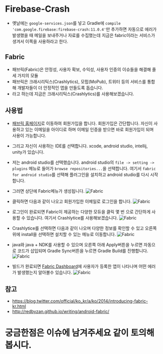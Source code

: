 # Firebase-Crash

* 옛날에는 ```google-services.json```를 넣고 Gradle에 ```compile 'com.google.firebase:firebase-crash:11.0.4'```만 추가하면 자동으로 에러가 발생했을 때 메일을 보내주거나 자료를 수집했는데 지금은 fabric이라는 서비스가 생겨서 이쪽을 사용하라고 한다.

## Fabric
* 패브릭(Fabric)은 안정성, 사용자 확보, 수익성, 사용자 인증의 이슈들을 해결해 줄 세 가지의 모듈
* 패브릭은 크래시리틱스(Crashlytics), 모펍(MoPub), 트위터 등의 서비스를 통합해 개발자들이 더 안정적인 앱을 만들도록 돕습니다.
* 라고 하는데 지금은 크래시리틱스(Crashlytics)를 사용해보겠습니다.

## 사용법
* [패브릭 홈페이지](https://get.fabric.io/)로 이동하여 회원가입을 합니다. 회원가입은 간단합니다. 자신이 사용하고 있는 이메일을 아이디로 하며 이메일 인증을 받으면 바로 회원가입이 되며 사용이 가능합니다.
* 그리고 자신이 사용하는 IDE를 선택합니다. xcode, android studio, intellij, unity가 있습니다.
* 저는 android studio를 선택했습니다. android studio의 ```file -> setting -> plugins``` 메뉴로 들어가 ```browse repositories...```을 선택합니다. 여기서 ```fabric for android studio```를 선택해 플러그인을 설치하고 android studio를 다시 시작합니다.
* 그러면 상단에 Fabric메뉴가 생성됩니다.
![Fabric](https://github.com/KimBoWoon/Android-Firebase/tree/master/Firebase-Database/images/android-studio-menu.png)
 
* 클릭하면 다음과 같이 나오고 회원가입한 이메일로 로그인을 합니다.
![Fabric](https://github.com/KimBoWoon/Android-Firebase/tree/master/Firebase-Database/images/plugin-install-success.png)
 
* 로그인이 완료되면 Fabric이 제공하는 다양한 모듀을 클릭 몇 번 으로 간단하게 사용할 수 있습니다. 여기서 Crashlytice를 사용해보겠습니다.
![Fabric](https://github.com/KimBoWoon/Android-Firebase/tree/master/Firebase-Database/images/fabric-menu.png)

* Crashlytice를 선택하면 다음과 같이 나오며 다양한 정보를 확인할 수 있고 오른쪽 위에 install을 선택하면 설치할 수 있는 메뉴로 이동합니다.
![Fabric](https://github.com/KimBoWoon/Android-Firebase/tree/master/Firebase-Database/images/fabric-crash-menu.png)
 
* java와 java + NDK를 사용할 수 있으며 오른쪽 아래 Apply버튼을 누르면 자동으로 코드가 삽입되며 Gradle Sync버튼을 누르면 Gradle Build를 진행합니다.
![Fabric](https://github.com/KimBoWoon/Android-Firebase/tree/master/Firebase-Database/images/fabric-crash-install.png)

* 빌드가 완료되면 [Fabric Dashboard](https://fabric.io/home)에 사용자가 등록한 앱이 나타나며 어떤 에러가 발생했는지 알아볼수 있습니다.
![Fabric](https://github.com/KimBoWoon/Android-Firebase/tree/master/Firebase-Database/images/fabric-dashboard.png)

## 참고
* https://blog.twitter.com/official/ko_kr/a/ko/2014/introducing-fabric-kr.html
* http://redbyzan.github.io/writing/android-fabric/

# 궁금한점은 이슈에 남겨주세요 같이 토의해봅시다.